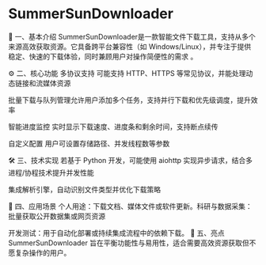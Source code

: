 # SummerSunDownloader
🧩 一、基本介绍
​​SummerSunDownloader​​ 是一款智能文件下载工具，支持从多个来源高效获取资源。它具备跨平台兼容性（如 Windows/Linux），并专注于提供稳定、快速的下载体验，同时兼顾用户对操作简便性的需求
。

⚙️ 二、核心功能
​​多协议支持​​
可能支持 HTTP、HTTPS 等常见协议，并能处理动态链接和流媒体资源

​​批量下载与队列管理​​
允许用户添加多个任务，支持并行下载和优先级调度，提升效率

​​智能进度监控​​
实时显示下载速度、进度条和剩余时间，支持断点续传

​​自定义配置​​
用户可设置存储路径、并发线程数等参数

🛠️ 三、技术实现
若基于 Python 开发，可能使用 aiohttp 实现异步请求，结合多进程/协程技术提升并发性能

集成解析引擎，自动识别文件类型并优化下载策略

🌟 四、应用场景
​​个人用途​​：下载文档、媒体文件或软件更新。
​​科研与数据采集​​：批量获取公开数据集或网页资源

​​开发测试​​：用于自动化部署或持续集成流程中的依赖下载。
💎 五、亮点
SummerSunDownloader 旨在平衡功能性与易用性，适合需要高效资源获取但不愿复杂操作的用户。
